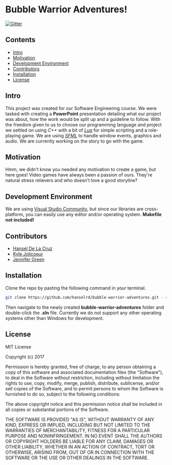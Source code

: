 # Bubble Warrior Adventures!

[![Gitter](https://badges.gitter.im/bubble-warrior-adventures/Lobby.svg)](https://gitter.im/bubble-warrior-adventures/Lobby?utm_source=badge&utm_medium=badge&utm_campaign=pr-badge&utm_content=badge)

## Contents
- [Intro](#intro)
- [Motivation](#motivation)
- [Development Environment](#development-environment)
- [Contributors](#contributors)
- [Installation](#installation)
- [License](#license)

## Intro
This project was created for our Software Engineering course. We were tasked with
creating a **PowerPoint** presentation detailing what our project was about,
how the work would be split up and a guideline to follow. With the freedom given
to us to choose our programming language and project we settled on using *C++* with a
bit of *[Lua](https://www.lua.org/manual/5.3)* for simple scripting and a 
role-playing game. We are using *[SFML](http://www.sfml-dev.org/index.php)*
to handle window events, graphics and audio. We are currently working on the story
to go with the game.

## Motivation
Hmm, we didn't know you needed any motivation to create a game, but here goes!
Video games have always been a passion of ours. They're natural stress relievers
and who doesn't love a good storyline?

## Development Environment
We are using [Visual Studio Community](https://www.visualstudio.com/downloads), but since our libraries are
cross-platform, you can easily use any editor and/or operating system. **Makefile not included!**

## Contributors
- [Hansel De La Cruz](https://github.com/hanselrd)
- [Kyle Jolicoeur](https://github.com/kjolicoeur)
- [Jennifer Green](https://github.com/goldenapplepie)

## Installation
Clone the repo by pasting the following command in your terminal.
```bash
git clone https://github.com/hanselrd/bubble-warrior-adventures.git --recursive
```
Then navigate to the newly created **bubble-warrior-adventures** folder and double-click
the **.sln** file. Currently we do not support any other operating systems other
than Windows for development.

## License
MIT License

Copyright (c) 2017

Permission is hereby granted, free of charge, to any person obtaining a copy
of this software and associated documentation files (the "Software"), to deal
in the Software without restriction, including without limitation the rights
to use, copy, modify, merge, publish, distribute, sublicense, and/or sell
copies of the Software, and to permit persons to whom the Software is
furnished to do so, subject to the following conditions:

The above copyright notice and this permission notice shall be included in all
copies or substantial portions of the Software.

THE SOFTWARE IS PROVIDED "AS IS", WITHOUT WARRANTY OF ANY KIND, EXPRESS OR
IMPLIED, INCLUDING BUT NOT LIMITED TO THE WARRANTIES OF MERCHANTABILITY,
FITNESS FOR A PARTICULAR PURPOSE AND NONINFRINGEMENT. IN NO EVENT SHALL THE
AUTHORS OR COPYRIGHT HOLDERS BE LIABLE FOR ANY CLAIM, DAMAGES OR OTHER
LIABILITY, WHETHER IN AN ACTION OF CONTRACT, TORT OR OTHERWISE, ARISING FROM,
OUT OF OR IN CONNECTION WITH THE SOFTWARE OR THE USE OR OTHER DEALINGS IN THE
SOFTWARE.
